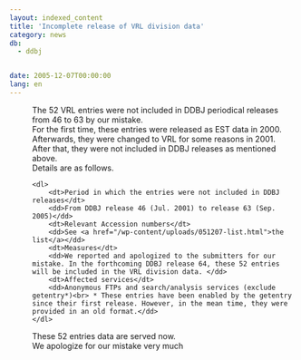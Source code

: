 ```yaml
---
layout: indexed_content
title: 'Incomplete release of VRL division data'
category: news
db:
  - ddbj


date: 2005-12-07T00:00:00
lang: en
---
```


<dd>The 52 VRL entries were not included in DDBJ periodical releases from 46 to 63 by our mistake.
<dd>For the first time, these entries were released as EST data in 2000. Afterwards, they were changed to VRL for some reasons in 2001. After that, they were not included in DDBJ releases as mentioned above.
<dd>Details are as follows.

    <dl>
        <dt>Period in which the entries were not included in DDBJ releases</dt>
        <dd>From DDBJ release 46 (Jul. 2001) to release 63 (Sep. 2005)</dd>
        <dt>Relevant Accession numbers</dt>
        <dd>See <a href="/wp-content/uploads/051207-list.html">the list</a></dd>
        <dt>Measures</dt>
        <dd>We reported and apologized to the submitters for our mistake. In the forthcoming DDBJ release 64, these 52 entries will be included in the VRL division data. </dd>
        <dt>Affected services</dt>
        <dd>Anonymous FTPs and search/analysis services (exclude getentry*)<br> * These entries have been enabled by the getentry since their first release. However, in the mean time, they were provided in an old format.</dd>
    </dl>
</dd>
<dd>These 52 entries data are served now.
<dd>We apologize for our mistake very much</dd>
</dd>
</dd>
</dd>

